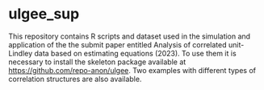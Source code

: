 # ulgee_sup

This repository contains R scripts and dataset used in the simulation and application of the the submit paper entitled Analysis of correlated unit-Lindley data based on estimating equations (2023). To use them it is necessary to install the skeleton package available at https://github.com/repo-anon/ulgee. Two examples with different types of correlation structures are also available.
